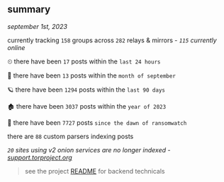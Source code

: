 
## summary
_september 1st, 2023_

currently tracking `158` groups across `282` relays & mirrors - _`115` currently online_

⏲ there have been `17` posts within the `last 24 hours`

🦈 there have been `13` posts within the `month of september`

🪐 there have been `1294` posts within the `last 90 days`

🏚 there have been `3037` posts within the `year of 2023`

🦕 there have been `7727` posts `since the dawn of ransomwatch`

there are `88` custom parsers indexing posts

_`20` sites using v2 onion services are no longer indexed - [support.torproject.org](https://support.torproject.org/onionservices/v2-deprecation/)_

> see the project [README](https://github.com/joshhighet/ransomwatch#ransomwatch--) for backend technicals
